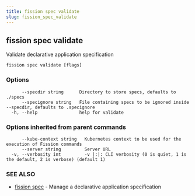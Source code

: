 ```yaml
---
title: fission spec validate
slug: fission_spec_validate
---
```

## fission spec validate

Validate declarative application specification

```
fission spec validate [flags]
```

### Options

```
      --specdir string      Directory to store specs, defaults to ./specs
      --specignore string   File containing specs to be ignored inside --specdir, defaults to .specignore
  -h, --help                help for validate
```

### Options inherited from parent commands

```
      --kube-context string   Kubernetes context to be used for the execution of Fission commands
      --server string         Server URL
  -v, --verbosity int         -v |:|: CLI verbosity (0 is quiet, 1 is the default, 2 is verbose) (default 1)
```

### SEE ALSO

* [fission spec](/docs/fission-cli/fission_spec/)	 - Manage a declarative application specification

